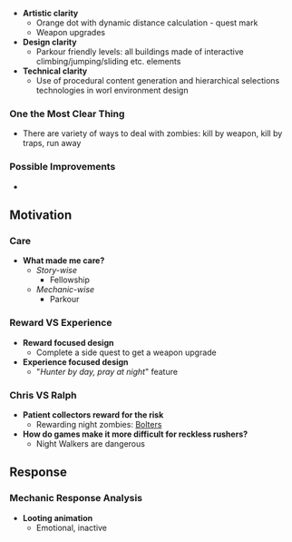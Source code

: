 - **Artistic clarity**
	- Orange dot with dynamic distance calculation - quest mark
	- Weapon upgrades
- **Design clarity** 
	- Parkour friendly levels: all buildings made of interactive climbing/jumping/sliding etc. elements
- **Technical clarity**
	- Use of procedural content generation and hierarchical selections technologies in worl environment design

### One the Most Clear Thing
- There are variety of ways to deal with zombies: kill by weapon, kill by traps, run away

### Possible Improvements
- 

## Motivation
### Care
- **What made me care?**
	- *Story-wise*
		- Fellowship
	- *Mechanic-wise*
		- Parkour

### Reward VS Experience
- **Reward focused design**
	- Complete a side quest to get a weapon upgrade
- **Experience focused design**
	- "*Hunter by day, pray at night*" feature

### Chris VS Ralph
- **Patient collectors reward for the risk**
	-  Rewarding night zombies: [Bolters](https://dyinglight.fandom.com/wiki/Bolter)
- **How do games make it more difficult for reckless rushers?**
	- Night Walkers are dangerous

## Response
### Mechanic Response Analysis 
- **Looting animation**
	- Emotional, inactive
